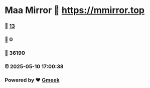 # Maa Mirror :link: https://mmirror.top 
### :page_facing_up: [13](https://mmirror.top/tag.html) 
### :speech_balloon: 0 
### :hibiscus: 36190 
### :alarm_clock: 2025-05-10 17:00:38 
### Powered by :heart: [Gmeek](https://github.com/Meekdai/Gmeek)
